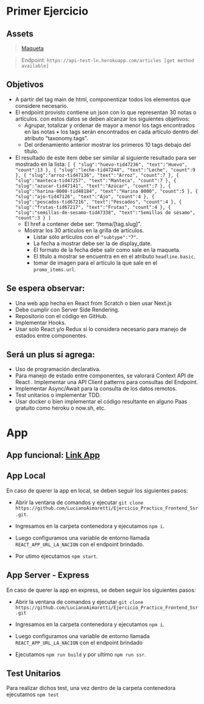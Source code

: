# Primer Ejercicio

## Assets

> [Maqueta](http://especiales.lanacion.com.ar/arc-css/acumulado.asp)

> Endpoint: `https://api-test-ln.herokuapp.com/articles [get method available]`

## Objetivos

-   A partir del tag main de html, componentizar todos los elementos que considere necesario.
-   El endpoint provisto contiene un json con lo que representan 30 notas o artículos. con estos datos se deben alcanzar los siguientes objetivos:
    -   Agrupar, totalizar y ordenar de mayor a menor los tags encontrados en las notas ▪ los tags serán encontrados en cada artículo dentro del atributo “taxonomy.tags”.
    -   Del ordenamiento anterior mostrar los primeros 10 tags debajo del título.
-   El resultado de este item debe ser similar al siguiente resultado para ser mostrado en la lista:
    `[ { "slug":"huevo-tid47236", "text":"Huevo", "count":13 }, { "slug":"leche-tid47244", "text":"Leche", "count":9 }, { "slug":"arroz-tid47136", "text":"Arroz", "count":7 }, { "slug":"manteca-tid47257", "text":"Manteca", "count":7 }, { "slug":"azucar-tid47141", "text":"Azúcar", "count":7 }, { "slug":"harina-0000-tid48184", "text":"Harina 0000", "count":5 }, { "slug":"ajo-tid47126", "text":"Ajo", "count":4 }, { "slug":"pescados-tid67216", "text":"Pescados", "count":4 }, { "slug":"frutas-tid67217", "text":"Frutas", "count":4 }, { "slug":"semillas-de-sesamo-tid47338", "text":"Semillas de sésamo", "count":3 } ] `
    -   El href a contener debe ser: “/tema/[tag.slug]”.
    -   Mostrar los 30 artículos en la grilla de artículos.
        -   Listar sólo artículos con el `"subtype":"7"`.
        -   La fecha a mostrar debe ser la de display_date.
        -   El formato de la fecha debe salir como sale en la maqueta.
        -   El título a mostrar se encuentra en en el atributo `headline.basic`.
        -   tomar de imagen para el artículo la que sale en el `promo_items.url`.

## Se espera observar:

-   Una web app hecha en React from Scratch o bien usar Next.js
-   Debe cumplir con Server Side Rendering.
-   Repositorio con el código en GitHub.
-   Implementar Hooks.
-   Usar solo React y/o Redux si lo considera necesario para manejo de estados entre componentes.

## Será un plus si agrega:

-   Uso de programación declarativa.
-   Para manejo de estado entre componentes, se valorará Context API de React . Implementar una API Client patterns para consultas del Endpoint.
-   Implementar Async/Await para la consulta de los datos remotos.
-   Test unitarios o implementar TDD.
-   Usar docker o bien implementar el código resultante en alguno Paas gratuito como heroku o now.sh, etc.

# App

## App funcional: [Link App](https://la-nacion-ejercicio-practico.vercel.app/)

## App Local

En caso de querer la app en local, se deben seguir los siguientes pasos:

-   Abrir la ventana de comandos y ejecutar `git clone https://github.com/LucianoAimaretti/Ejercicio_Practico_Frontend_Ssr.git`.

-   Ingresamos en la carpeta contenedora y ejecutamos `npm i`.

-   Luego configuramos una variable de entorno llamada `REACT_APP_URL_LA_NACION` con el endpoint brindado.

-   Por utimo ejecutamos `npm start`.

## App Server - Express

En caso de querer la app en express, se deben seguir los siguientes pasos:

-   Abrir la ventana de comandos y ejecutar `git clone https://github.com/LucianoAimaretti/Ejercicio_Practico_Frontend_Ssr.git`

-   Ingresamos en la carpeta contenedora y ejecutamos `npm i`.

-   Luego configuramos una variable de entorno llamada `REACT_APP_URL_LA_NACION` con el endpoint brindado

-   Ejecutamos `npm run build` y por ultimo `npm run ssr`.

## Test Unitarios

Para realizar dichos test, una vez dentro de la carpeta contenedora ejecutamos `npm test`
